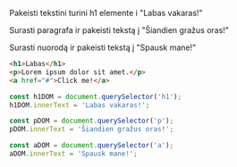 Pakeisti tekstini turini h1 elemente i "Labas vakaras!"

Surasti paragrafa ir pakeisti tekstą į "Šiandien gražus oras!"

Surasti nuorodą ir pakeisti tekstą į "Spausk mane!"

```html
<h1>Labas</h1>
<p>Lorem ipsum dolor sit amet.</p>
<a href="#">Click me!</a>
```

```js
const h1DOM = document.querySelector('h1');
h1DOM.innerText = 'Labas vakaras!';

const pDOM = document.querySelector('p');
pDOM.innerText = 'Šiandien gražus oras!';

const aDOM = document.querySelector('a');
aDOM.innerText = 'Spausk mane!';
```